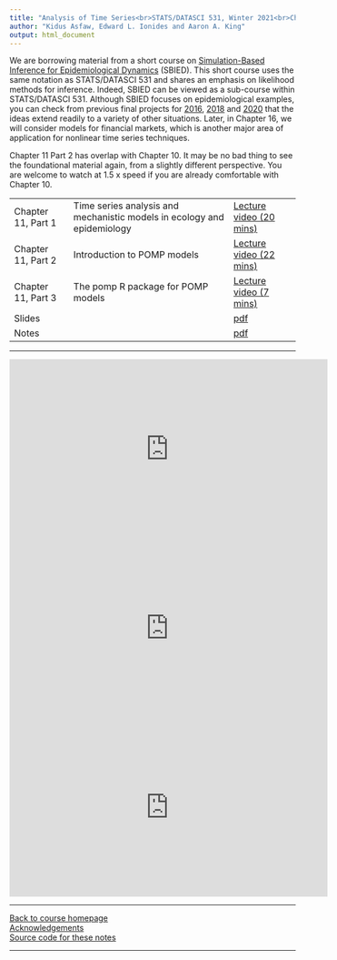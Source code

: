 ```yaml
---
title: "Analysis of Time Series<br>STATS/DATASCI 531, Winter 2021<br>Chapter 11: Introduction to simulation-based inference for epidemiological dynamics via the pomp R package"
author: "Kidus Asfaw, Edward L. Ionides and Aaron A. King"
output: html_document
---
```


We are borrowing material from a short course on [Simulation-Based Inference for Epidemiological Dynamics](https://kingaa.github.io/sbied/) (SBIED).
This short course uses the same notation as STATS/DATASCI 531 and shares an emphasis on likelihood methods for inference.
Indeed, SBIED can be viewed as a sub-course within STATS/DATASCI 531.
Although SBIED focuses on epidemiological examples, you can check from previous final projects for [2016](http://ionides.github.io/531w16/final_project/), [2018](http://ionides.github.io/531w18/final_project/) and [2020](http://ionides.github.io/531w20/final_project/) that the ideas extend readily to a variety of other situations.
Later, in Chapter 16, we will consider models for financial markets, which is another major area of application for nonlinear time series techniques. 

Chapter 11 Part 2 has overlap with Chapter 10. It may be no bad thing to see the foundational material again, from a slightly different perspective. You are welcome to watch at 1.5 x speed if you are already comfortable with Chapter 10.


| | | | 
|:---|:---|:---|
| Chapter 11, Part 1  | Time series analysis and mechanistic models in ecology and epidemiology | [Lecture video (20 mins)](https://youtu.be/1MY8NuJ5fr4) | 
| Chapter 11, Part 2  | Introduction to POMP models | [Lecture video (22 mins)](https://youtu.be/-P4lwVDHxjQ) |
| Chapter 11, Part 3  | The pomp R package for POMP models | [Lecture video (7 mins)](https://youtu.be/1MY8NuJ5fr4) |
| Slides  | |  [pdf](https://kingaa.github.io/sbied/intro/slides.pdf) |
| Notes   | | [pdf](https://kingaa.github.io/sbied/intro/notes.pdf) |
----------------------

<iframe width="560" height="315" src="https://www.youtube.com/embed/1MY8NuJ5fr4" frameborder="0" allow="accelerometer; autoplay; clipboard-write; encrypted-media; gyroscope; picture-in-picture" allowfullscreen></iframe>

<iframe width="560" height="315" src="https://www.youtube.com/embed/-P4lwVDHxjQ" frameborder="0" allow="accelerometer; autoplay; clipboard-write; encrypted-media; gyroscope; picture-in-picture" allowfullscreen></iframe>

<iframe width="560" height="315" src="https://www.youtube.com/embed/1MY8NuJ5fr4" frameborder="0" allow="accelerometer; autoplay; clipboard-write; encrypted-media; gyroscope; picture-in-picture" allowfullscreen></iframe>

----------------------

[Back to course homepage](../index.html)  
[Acknowledgements](../acknowledge.html)  
[Source code for these notes](http://github.com/kingaa/sbied/tree/master/intro)


----------------------
